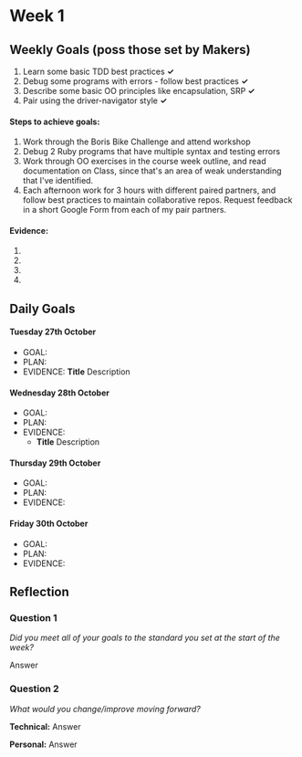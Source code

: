# Week 1

## Weekly Goals (poss those set by Makers)
1. Learn some basic TDD best practices **✓**
2. Debug some programs with errors - follow best practices **✓**
3. Describe some basic OO principles like encapsulation, SRP **✓**
4. Pair using the driver-navigator style **✓**

#### Steps to achieve goals:
1. Work through the Boris Bike Challenge and attend workshop
2. Debug 2 Ruby programs that have multiple syntax and testing errors
3. Work through OO exercises in the course week outline, and read documentation on Class, since that's an area of weak understanding that I've identified.
4. Each afternoon work for 3 hours with different paired partners, and follow best practices to maintain collaborative repos. Request feedback in a short Google Form from each of my pair partners.

#### Evidence:
1.

2.

3.

4.




## Daily Goals

#### Tuesday 27th October
- GOAL:
- PLAN:
- EVIDENCE: **Title** Description

#### Wednesday 28th October
- GOAL:
- PLAN:
- EVIDENCE:
  * **Title** Description

#### Thursday 29th October
- GOAL:
- PLAN:
- EVIDENCE:

#### Friday 30th October
- GOAL:
- PLAN:
- EVIDENCE:



## Reflection


### Question 1

*Did you meet all of your goals to the standard you set at the start of the week?*


Answer



### Question 2

*What would you change/improve moving forward?*


**Technical:**
Answer

**Personal:**
Answer
